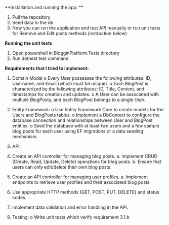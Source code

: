 **Installation and running the app: **
1. Pull the repository
2. Seed data to the db
3. Now you can run the application and test API manually or run unit tests for Remove and Edit posts methods (instruction below)

**Running the unit tests** 
1. Open powershell in BlogginPlatform.Tests directory
2. Run dotnest test command

**Requirements that I tried to implement:**
1.	Domain Model
o	Every User possesses the following attributes: ID, Username, and Email (which must be unique).
o	Each BlogPost is characterized by the following attributes: ID, Title, Content, and timestamps for creation and updates.
o	A User can be associated with multiple BlogPosts, and each BlogPost belongs to a single User.

2. Entity Framework:
o	Use Entity Framework Core to create models for the Users and BlogPosts tables.
o	Implement a DbContext to configure the database connection and relationships between User and BlogPost entities.
o	Seed the database with at least two users and a few sample blog posts for each user using EF migrations or a data seeding mechanism.

3. API:
1.	Create an API controller for managing blog posts.
  a.	Implement CRUD (Create, Read, Update, Delete) operations for blog posts.
  b.	Ensure that users can only edit/delete their own blog posts.
2.	Create an API controller for managing user profiles.
  a.	Implement endpoints to retrieve user profiles and their associated blog posts.
3.	Use appropriate HTTP methods (GET, POST, PUT, DELETE) and status codes.
4.	Implement data validation and error handling in the API.

4. Testing:
o	Write unit tests which verify requirement 3.1.b

